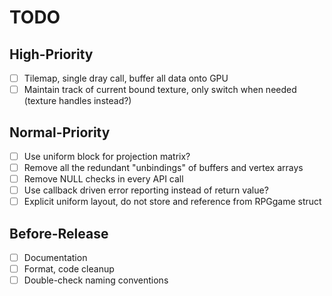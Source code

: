 # TODO

## High-Priority

- [ ] Tilemap, single dray call, buffer all data onto GPU
- [ ] Maintain track of current bound texture, only switch when needed (texture handles instead?)

## Normal-Priority

- [ ] Use uniform block for projection matrix?
- [ ] Remove all the redundant "unbindings" of buffers and vertex arrays
- [ ] Remove NULL checks in every API call
- [ ] Use callback driven error reporting instead of return value?
- [ ] Explicit uniform layout, do not store and reference from RPGgame struct

## Before-Release

- [ ] Documentation
- [ ] Format, code cleanup
- [ ] Double-check naming conventions
